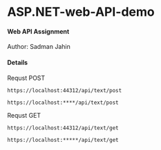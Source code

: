 # ASP.NET-web-API-demo
#### Web API Assignment
Author: Sadman Jahin


#### Details
Requst POST
  ```
  https://localhost:44312/api/text/post
  ```
  ```
  https://localhost:****/api/text/post
  ```

  Requst GET
  ```
  https://localhost:44312/api/text/get
  ```
   ```
  https://localhost:*****/api/text/get
  ```
